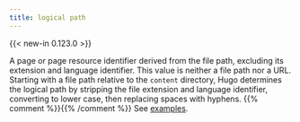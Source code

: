 ```yaml
---
title: logical path
---
```


{{< new-in 0.123.0 >}}

A page or page resource identifier derived from the file path, excluding its extension and language identifier. This value is neither a file path nor a URL. Starting with a file path relative to the `content` directory, Hugo determines the logical path by stripping the file extension and language identifier, converting to lower case, then replacing spaces with hyphens. {{% comment %}}<!-- You may also set this value using the `path` front matter field. -->{{% /comment %}} See [examples](/methods/page/path/#examples).
